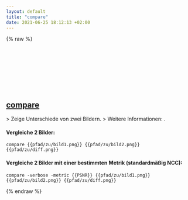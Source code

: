 ```yaml
---
layout: default
title: "compare"
date: 2021-06-25 18:12:13 +02:00
---
```

{% raw %}
<h2 id="compare">
  <a href="/de/common/compare.html">compare</a> <a href="#compare"><svg class="icon">
    <use href="/assets/images/unicode_sprite.svg#link" />
  </svg></a>
</h2>
> Zeige Unterschiede von zwei Bildern.
> Weitere Informationen: <https://imagemagick.org/script/compare.php>.

#### Vergleiche 2 Bilder:
```shell
compare {{pfad/zu/bild1.png}} {{pfad/zu/bild2.png}} {{pfad/zu/diff.png}}
```
#### Vergleiche 2 Bilder mit einer bestimmten Metrik (standardmäßig NCC):
```shell
compare -verbose -metric {{PSNR}} {{pfad/zu/bild1.png}} {{pfad/zu/bild2.png}} {{pfad/zu/diff.png}}
```
{% endraw %}